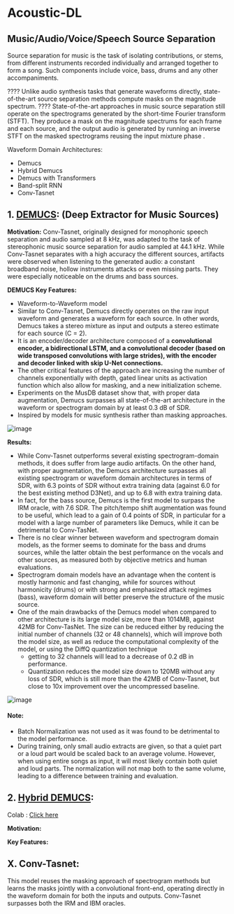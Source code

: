 # Acoustic-DL

## Music/Audio/Voice/Speech Source Separation

Source separation for music is the task of isolating contributions, or stems, from different instruments recorded individually and arranged together to form a song. Such components include voice, bass, drums and any other accompaniments.

???? Unlike audio synthesis tasks that generate waveforms directly, state-of-the-art source separation methods compute masks on the magnitude spectrum. ???? State-of-the-art approaches in music source separation still operate on the spectrograms generated by the short-time Fourier transform (STFT). They produce a mask on the magnitude spectrums for each frame and each source, and the output audio is generated by running an inverse STFT on the masked spectrograms reusing the input mixture phase .


Waveform Domain Architectures:
- Demucs
- Hybrid Demucs
- Demucs with Transformers
- Band-split RNN
- Conv-Tasnet

## 1. [DEMUCS](https://arxiv.org/abs/1911.13254): (Deep Extractor for Music Sources)

**Motivation:** Conv-Tasnet, originally designed for monophonic speech separation and audio sampled at 8 kHz, was adapted to the task of stereophonic music source separation for audio sampled at 44.1 kHz. While Conv-Tasnet separates with a high accuracy the different sources, artifacts were observed when listening to the generated audio: a constant broadband noise, hollow instruments attacks or even missing parts. They were especially noticeable on the drums and bass sources.

**DEMUCS Key Features:**
- Waveform-to-Waveform model
- Similar to Conv-Tasnet, Demucs directly operates on the raw input waveform and generates a waveform for each source. In other words, Demucs takes a stereo mixture as input and outputs a stereo estimate for each source (C = 2).
- It is an encoder/decoder architecture composed of a **convolutional encoder, a bidirectional LSTM, and a convolutional decoder (based on wide transposed convolutions with large strides), with the encoder and decoder linked with skip U-Net connections.** 
- The other critical features of the approach are increasing the number of channels exponentially with depth, gated linear units as activation function which also allow for masking, and a new initialization scheme.
- Experiments on the MusDB dataset show that, with proper data augmentation, Demucs surpasses all state-of-the-art architecture in the waveform or spectrogram domain by at least 0.3 dB of SDR. 
- Inspired by models for music synthesis rather than masking approaches.

![image](https://user-images.githubusercontent.com/129742046/230777568-c2ba40fa-d839-4300-9ba3-f3bc29eea57d.png)

**Results:**
- While Conv-Tasnet outperforms several existing spectrogram-domain methods, it does suffer from large audio artifacts. On the other hand, with proper augmentation, the Demucs architecture surpasses all existing spectrogram or waveform domain architectures in terms of SDR, with 6.3 points of SDR without extra training data (against 6.0 for the best existing method D3Net), and up to 6.8 with extra training data.
- In fact, for the bass source, Demucs is the first model to surpass the IRM oracle, with 7.6 SDR. The pitch/tempo shift augmentation was found to be useful, which lead to a gain of 0.4 points of SDR, in particular for a model with a large number of parameters like Demucs, while it can be detrimental to Conv-TasNet.
- There is no clear winner between waveform and spectrogram domain models, as the former seems to dominate for the bass and drums sources, while the latter obtain the best performance on the vocals and other sources, as measured both by objective metrics and human evaluations.
- Spectrogram domain models have an advantage when the content is mostly harmonic and fast changing, while for sources without harmonicity (drums) or with strong and emphasized attack regimes (bass), waveform domain will better preserve the structure of the music source.
- One of the main drawbacks of the Demucs model when compared to other architecture is its large model size, more than 1014MB, against 42MB for Conv-TasNet. The size can be reduced either by reducing the initial number of channels (32 or 48 channels), which will improve both the model size, as well as reduce the computational complexity of the model, or using the DiffQ quantization technique
  - getting to 32 channels will lead to a decrease of 0.2 dB in performance.
  - Quantization reduces the model size down to 120MB without any loss of SDR, which is still more than the 42MB of Conv-Tasnet, but close to 10x improvement over the uncompressed baseline.

![image](https://user-images.githubusercontent.com/129742046/230889177-6a99c439-a213-401f-bd14-f951c9959d07.png)


#### Note:
- Batch Normalization was not used as  it was found to be detrimental to the model performance.
- During training, only small audio extracts are given, so that a quiet part or a loud part would be scaled back to an average volume. However, when using entire songs as input, it will most likely contain both quiet and loud parts. The normalization will not map both to the same volume, leading to a difference between training and evaluation.

## 2. [Hybrid DEMUCS](https://arxiv.org/pdf/2111.03600v3.pdf):

Colab : [Click here](https://colab.research.google.com/drive/1dC9nVxk3V_VPjUADsnFu8EiT-xnU1tGH?usp=sharing)

**Motivation:**


**Key Features:**

## X. Conv-Tasnet:

This model reuses the masking approach of spectrogram methods but learns the masks jointly with a convolutional front-end, operating directly in the waveform domain for both the inputs and outputs. Conv-Tasnet surpasses both the IRM and IBM oracles.
